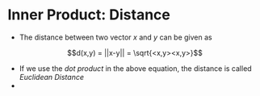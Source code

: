 # Inner Product: Distance

- The distance between two vector $x$ and $y$ can be given as

$$d(x,y) = ||x-y|| = \sqrt{<x,y><x,y>}$$

- If we use the _dot product_ in the above equation, the distance is called *Euclidean Distance*
- 
